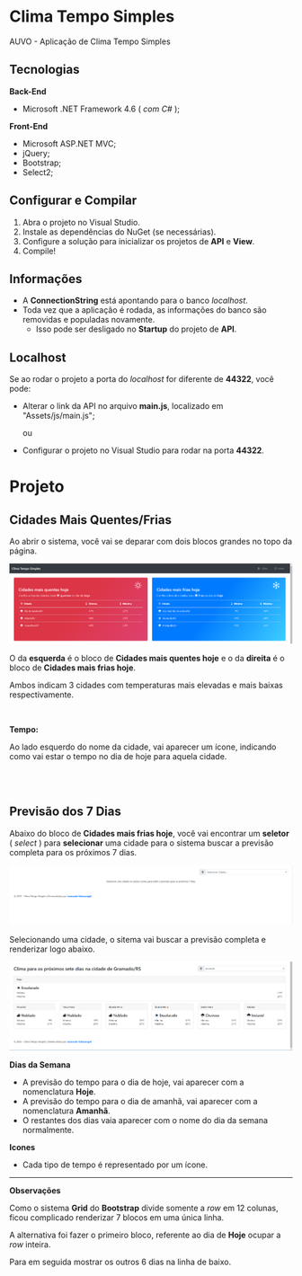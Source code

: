 # Clima Tempo Simples
AUVO - Aplicação de Clima Tempo Simples

## Tecnologias

**Back-End**
- Microsoft .NET Framework 4.6 ( _com C#_ );

**Front-End**
- Microsoft ASP.NET MVC;
- jQuery;
- Bootstrap;
- Select2;

## Configurar e Compilar
1. Abra o projeto no Visual Studio.
2. Instale as dependências do NuGet (se necessárias).
3. Configure a solução para inicializar os projetos de **API** e **View**.
4. Compile!

## Informações
- A **ConnectionString** está apontando para o banco _localhost_.
- Toda vez que a aplicação é rodada, as informações do banco são removidas e populadas novamente.
  - Isso pode ser desligado no **Startup** do projeto de **API**.



## Localhost
Se ao rodar o projeto a porta do _localhost_ for diferente de **44322**, você pode:
- Alterar o link da API no arquivo **main.js**, localizado em "Assets/js/main.js";
  
  ou

- Configurar o projeto no Visual Studio para rodar na porta **44322**. 



# Projeto

## Cidades Mais Quentes/Frias
Ao abrir o sistema, você vai se deparar com dois blocos grandes no topo da página.

![Blocos de Climas](/readme-images/blocos-de-climas.png)

O da **esquerda** é o bloco de **Cidades mais quentes hoje** e o da **direita** é o bloco de **Cidades mais frias hoje**.

Ambos indicam 3 cidades com temperaturas mais elevadas e mais baixas respectivamente.

<br/>

**Tempo:** 

Ao lado esquerdo do nome da cidade, vai aparecer um ícone, indicando como vai estar o tempo no dia de hoje para aquela cidade.

<br/>
<br/>

## Previsão dos 7 Dias
Abaixo do bloco de **Cidades mais frias hoje**, você vai encontrar um **seletor** ( _select_ ) para **selecionar** uma cidade para o sistema buscar a previsão completa para os próximos 7 dias.

![Blocos de Climas](/readme-images/selecionar-cidade.png)

Selecionando uma cidade, o sitema vai buscar a previsão completa e renderizar logo abaixo.

![Blocos de Climas](/readme-images/previsao-gramado.png)

**Dias da Semana**
- A previsão do tempo para o dia de hoje, vai aparecer com a nomenclatura **Hoje**.
- A previsão do tempo para o dia de amanhã, vai aparecer com a nomenclatura **Amanhã**.
- O restantes dos dias vaia aparecer com o nome do dia da semana normalmente.

**Icones**
- Cada tipo de tempo é representado por um ícone.


---

**Observações**

Como o sistema **Grid** do **Bootstrap** divide somente a _row_ em 12 colunas, ficou complicado renderizar 7 blocos em uma única linha.

A alternativa foi fazer o primeiro bloco, referente ao dia de **Hoje** ocupar a _row_ inteira. 

Para em seguida mostrar os outros 6 dias na linha de baixo.


